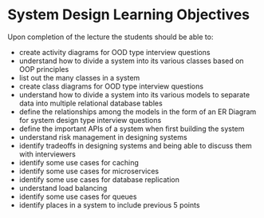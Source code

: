 # System Design Learning Objectives

Upon completion of the lecture the students should be able to:

- create activity diagrams for OOD type interview questions
- understand how to divide a system into its various classes based on OOP principles
- list out the many classes in a system
- create class diagrams for OOD type interview questions
- understand how to divide a system into its various models to separate data into multiple relational database tables
- define the relationships among the models in the form of an ER Diagram for system design type interview questions
- define the important APIs of a system when first building the system
- understand risk management in designing systems
- identify tradeoffs in designing systems and being able to discuss them with interviewers
- identify some use cases for caching
- identify some use cases for microservices
- identify some use cases for database replication
- understand load balancing
- identify some use cases for queues
- identify places in a system to include previous 5 points
